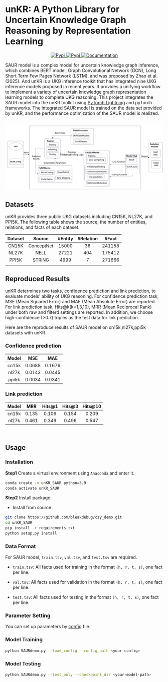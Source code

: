 # unKR: A Python Library for Uncertain Knowledge Graph Reasoning by Representation Learning
<p align="center">
    <a href="https://pypi.org/project/unKR/">
        <img alt="Pypi" src="https://img.shields.io/pypi/v/unKR">
    </a>
    <a href="https://github.com/seucoin/unKR/blob/main/LICENSE">
        <img alt="Pypi" src="https://img.shields.io/badge/license-Apache--2.0-yellowgreen">
    </a>
    <!-- <a href="">
        <img alt="LICENSE" src="https://img.shields.io/badge/license-MIT-brightgreen">
    </a> -->
    <a href="https://seucoin.github.io/unKR/">
        <img alt="Documentation" src="https://img.shields.io/badge/Doc-online-blue">
    </a>
</p>

SAUR model is a complex model for uncertain knowledge graph inference, which combines BERT model, Graph Convolutional Network (GCN), Long Short Term Few Pages Network (LSTM), and was proposed by Zhao et al. (2025). And unKR is a UKG inference toolkit that has integrated nine UKG inference models proposed in recent years. It provides a unifying workflow to implement a variety of uncertain knowledge graph representation learning models to complete UKG reasoning. This project integrates the SAUR model into the unKR toolkit using [PyTorch Lightning](https://www.pytorchlightning.ai/) and pyTorch frameworks. The integrated SAUR model is trained on the data set provided by unKR, and the performance optimization of the SAUR model is realized.

<h3 align="center">
    <img src="pics/SAUR-unKR.png", width="1000">
</h3>
<!-- <p align="center">
    <a href=""> <img src="pics/SAUR-unKR.png" width="1000"/></a>
<p> -->


## Datasets
unKR provides three public UKG datasets including CN15K, NL27K, and PPI5K. The following table shows the source, the number of entities, relations, and facts of each dataset.

| Dataset |   Source   | #Entity  | #Relation | #Fact |
|:-------:|:----------:|:---------:|:---------:|:-----------:|
|  CN15K  | ConceptNet |   15000   |    36     |   241158    |
|  NL27K  |    NELL    |   27221   |    404    |   175412    |
|  PPI5K  |   STRING   |   4999    |     7     |   271666    |
                                                                                                                                                 |

## Reproduced Results
unKR determines two tasks, confidence prediction and link prediction, to evaluate models' ability of UKG reasoning. For confidence prediction task, MSE (Mean Squared Error) and MAE (Mean Absolute Error) are reported. For link prediction task, Hits@k(k=1,3,10), MRR (Mean Reciprocal Rank) under both raw and filterd settings are reported. In addition, we choose high-confidence (>0.7) triples as the test data for link prediction.

Here are the reproduce results of SAUR model on cn15k,nl27k,ppi5k datasets with unKR. 

### Confidence prediction
<table>
    <thead>
        <tr>
            <th>Model</th>
            <th>MSE</th>
            <th>MAE </th>
        </tr>
    </thead>
    <tbody align="center" valign="center">
        <tr>
            <td>cn15k</td>
            <td>0.0688 </td>
            <td>0.1676  </td>
        </tr>
        <tr>
            <td>nl27k</td>
            <td>0.0143 </td>
            <td>0.0445  </td>
        </tr>
        <tr>
            <td>ppi5k</td>
            <td>0.0034 </td>
            <td>0.0341  </td>
        </tr>
    </tbody>
</table>

### Link prediction
<table>
    <thead>
        <tr>
            <th>Model</th>
            <th>MRR</th>
            <th>Hits@1</th>
            <th>Hits@3</th>
            <th>Hits@10</th>
        </tr>
    </thead>
    <tbody align="center" valign="center">
        <tr>
            <td>cn15k</td>
            <td>0.135 </td>
            <td>0.106 </td>
            <td>0.154 </td>
            <td>0.209 </td>
        </tr>
        <tr>
            <td>nl27k</td>
            <td>0.461 </td>
            <td>0.349 </td>
            <td>0.496 </td>
            <td>0.547 </td>
        </tr>
    </tbody>
</table>

<br>

## Usage

### Installation

**Step1** Create a virtual environment using ```Anaconda``` and enter it.

```bash
conda create -n unKR_SAUR python=3.9
conda activate unKR_SAUR
```

**Step2**  Install package.
+ Install from source
```bash
git clone https://github.com/bleakdebug/czy_demo.git
cd unKR_SAUR
pip install -r requirements.txt
python setup.py install
```

### Data Format
For SAUR model, `train.tsv`, `val.tsv`, and `test.tsv` are required. 

- `train.tsv`: All facts used for training in the format `(h, r, t, s)`, one fact per line.

- `val.tsv`: All facts used for validation in the format `(h, r, t, s)`, one fact per line.

- `test.tsv`: All facts used for testing in the format `(h, r, t, s)`, one fact per line.


### Parameter Setting
You can set up parameters by [config](https://github.com/bleakdebug/czy_demo/tree/main/config) file. 


### Model Training
```bash
python SAURdemo.py --load_config --config_path <your-config>
```

### Model Testing
```bash
python SAURdemo.py --test_only --checkpoint_dir <your-model-path>
```



